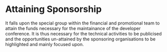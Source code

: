 # Attaining Sponsorship

It falls upon the special group within the financial and promotional team to attain the funds necessary for the maintainance of the developer conference. It is thus necessary for the technical activities to be publicised and the opportunities un-attained by the sponsoring organisations to be highlighted and mainly  focused upon.
